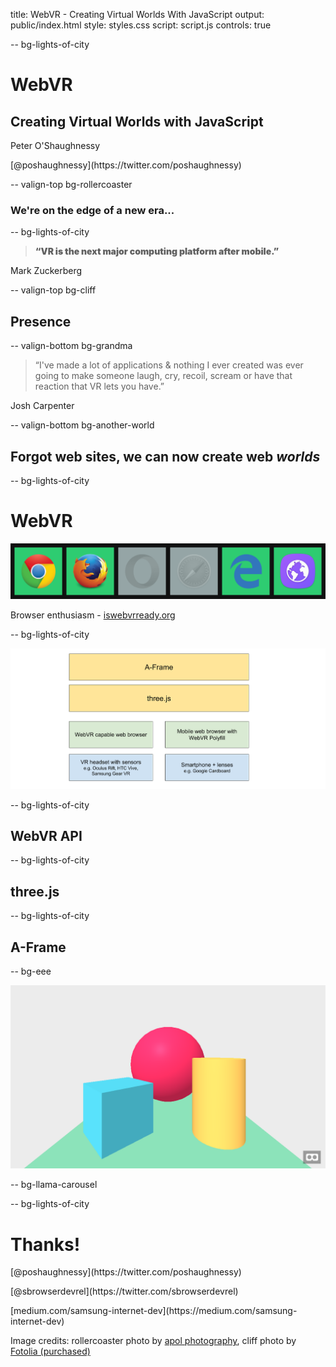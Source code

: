 title: WebVR - Creating Virtual Worlds With JavaScript
output: public/index.html
style: styles.css
script: script.js
controls: true


-- bg-lights-of-city

# WebVR

## Creating Virtual Worlds with JavaScript 

<div class="contact">
  <p>Peter O'Shaughnessy</p>
  <p>[@poshaughnessy](https://twitter.com/poshaughnessy)</p>
</div>


-- valign-top bg-rollercoaster

### We're on the edge of a new era...


-- bg-lights-of-city

<blockquote style="font-weight:900">&ldquo;VR is the next major computing platform after mobile.&rdquo;</blockquote>

Mark Zuckerberg


-- valign-top bg-cliff

## Presence


-- valign-bottom bg-grandma

<blockquote>&ldquo;I've made a lot of applications & nothing I ever created was ever going to make someone 
laugh, cry, recoil, scream or have that reaction that VR lets you have.&rdquo;</blockquote>

Josh Carpenter


-- valign-bottom bg-another-world

## Forgot web sites, we can now create web *worlds*


-- bg-lights-of-city

# WebVR

![WebVR browser enthusiasm](images/webvr-browser-enthusiasm.png)

<p class="caption">Browser enthusiasm - <a href="https://iswebvrready.org/">iswebvrready.org</a></p>


-- bg-lights-of-city

![Requirements](images/webvr-requirements.png)


-- bg-lights-of-city

## WebVR API


-- bg-lights-of-city

## three.js

-- bg-lights-of-city

## A-Frame


-- bg-eee

![A-Frame basic scene](images/aframe-basic.png)


-- bg-llama-carousel


-- bg-lights-of-city

# Thanks!

<div class="contact">
  <p>[@poshaughnessy](https://twitter.com/poshaughnessy)</p>
  <p>[@sbrowserdevrel](https://twitter.com/sbrowserdevrel)</p>
  <p>[medium.com/samsung-internet-dev](https://medium.com/samsung-internet-dev)</p>
</div>

<p class="credits">Image credits: rollercoaster photo by <a href="https://www.flickr.com/photos/apol-photography/3729520874/">apol photography</a>, cliff photo by <a href="http://www.fotolia.com">Fotolia (purchased)</a></p>
